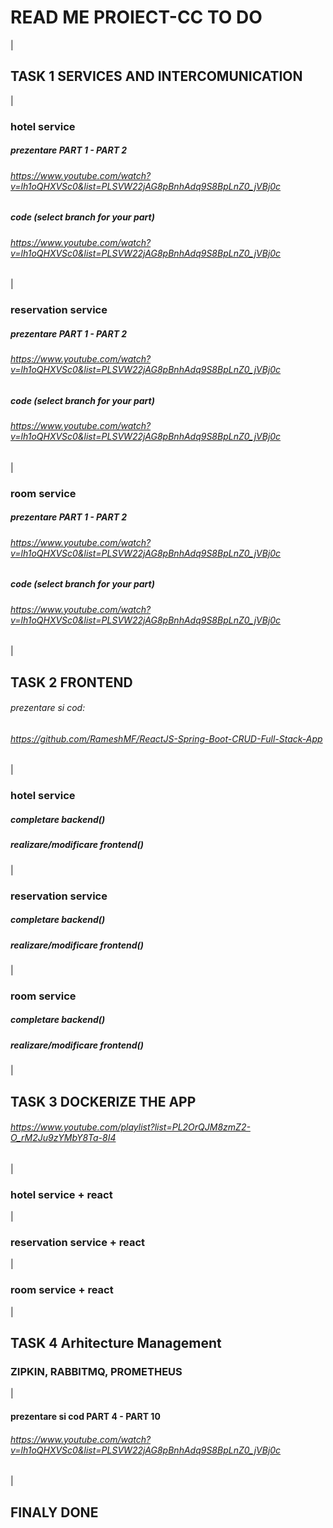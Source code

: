 # READ ME PROIECT-CC TO DO
|
## TASK 1 SERVICES AND INTERCOMUNICATION
|
### hotel service
##### prezentare PART 1 - PART 2
###### https://www.youtube.com/watch?v=lh1oQHXVSc0&list=PLSVW22jAG8pBnhAdq9S8BpLnZ0_jVBj0c
##### code (select branch for your part)
###### https://www.youtube.com/watch?v=lh1oQHXVSc0&list=PLSVW22jAG8pBnhAdq9S8BpLnZ0_jVBj0c
|
### reservation service
##### prezentare PART 1 - PART 2
###### https://www.youtube.com/watch?v=lh1oQHXVSc0&list=PLSVW22jAG8pBnhAdq9S8BpLnZ0_jVBj0c
##### code (select branch for your part)
###### https://www.youtube.com/watch?v=lh1oQHXVSc0&list=PLSVW22jAG8pBnhAdq9S8BpLnZ0_jVBj0c
|
### room service
##### prezentare PART 1 - PART 2
###### https://www.youtube.com/watch?v=lh1oQHXVSc0&list=PLSVW22jAG8pBnhAdq9S8BpLnZ0_jVBj0c
##### code (select branch for your part)
###### https://www.youtube.com/watch?v=lh1oQHXVSc0&list=PLSVW22jAG8pBnhAdq9S8BpLnZ0_jVBj0c
|  
## TASK 2 FRONTEND
###### prezentare si cod:
###### https://github.com/RameshMF/ReactJS-Spring-Boot-CRUD-Full-Stack-App
|
### hotel service
##### completare backend()
##### realizare/modificare frontend()
|
### reservation service
##### completare backend()
##### realizare/modificare frontend()
|
### room service
##### completare backend()
##### realizare/modificare frontend()
|
## TASK 3 DOCKERIZE THE APP
###### https://www.youtube.com/playlist?list=PL2OrQJM8zmZ2-O_rM2Ju9zYMbY8Ta-8I4
|
### hotel service + react
|
### reservation service + react
|
### room service + react
|
## TASK 4 Arhitecture Management 
### ZIPKIN, RABBITMQ, PROMETHEUS
|
#### prezentare si cod PART 4 - PART 10
###### https://www.youtube.com/watch?v=lh1oQHXVSc0&list=PLSVW22jAG8pBnhAdq9S8BpLnZ0_jVBj0c
|
## FINALY DONE 


